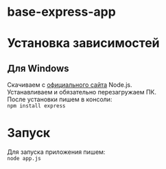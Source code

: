 # base-express-app
# Установка зависимостей
## Для Windows
Скачиваем с [официального сайта](https://nodejs.org/ru/download) Node.js.<br>
Устанавливаем и обязательно перезагружаем ПК. <br>
После установки пишем в консоли:<br>
```npm install express```
# Запуск
Для запуска приложения пишем: <br>
```node app.js```
